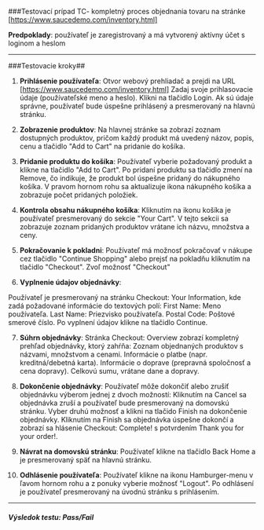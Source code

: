 

###Testovací prípad TC- kompletný proces objednania tovaru na stránke [https://www.saucedemo.com/inventory.html]

**Predpoklady**: používateľ je zaregistrovaný a má vytvorený aktívny účet s loginom a heslom

---

###Testovacie kroky##


1. **Prihlásenie používateľa**:
Otvor webový prehliadač a prejdi na URL [https://www.saucedemo.com/inventory.html]
Zadaj svoje prihlasovacie údaje (používateľské meno a heslo).
Klikni na tlačidlo Login.
Ak sú údaje správne, používateľ bude úspešne prihlásený a presmerovaný na hlavnú stránku.

2. **Zobrazenie produktov**:
Na hlavnej stránke sa zobrazí zoznam dostupných produktov, pričom každý produkt má uvedený názov, popis, cenu a tlačidlo "Add to Cart" na pridanie do košíka.

3. **Pridanie produktu do košíka**:
Používateľ vyberie požadovaný produkt a klikne na tlačidlo "Add to Cart".
Po pridaní produktu sa tlačidlo zmení na Remove, čo indikuje, že produkt bol úspešne pridaný do nákupného košíka.
V pravom hornom rohu sa aktualizuje ikona nákupného košíka a zobrazuje počet pridaných položiek.

4. **Kontrola obsahu nákupného košíka**:
Kliknutím na ikonu košíka je používateľ presmerovaný do sekcie "Your Cart".
V tejto sekcii sa zobrazuje zoznam pridaných produktov vrátane ich názvu, množstva a ceny.

5. **Pokračovanie k pokladni**:
Používateľ má možnosť pokračovať v nákupe cez tlačidlo "Continue Shopping" alebo prejsť na pokladňu kliknutím na tlačidlo "Checkout".
Zvoľ možnosť "Checkout"

6. **Vyplnenie údajov objednávky**:

Používateľ je presmerovaný na stránku Checkout: Your Information, kde zadá požadované informácie do textových polí:
First Name: Meno používateľa.
Last Name: Priezvisko používateľa.
Postal Code: Poštové smerové číslo.
Po vyplnení údajov klikne na tlačidlo Continue.

7. **Súhrn objednávky**:
Stránka Checkout: Overview zobrazí kompletný prehľad objednávky, ktorý zahŕňa:
Zoznam objednaných produktov s názvami, množstvom a cenami.
Informácie o platbe (napr. kreditná/debetná karta).
Informácie o doprave (prepravná spoločnosť a cena dopravy).
Celkovú sumu, vrátane dane a dopravy.

8. **Dokončenie objednávky**:
Používateľ môže dokončiť alebo zrušiť objednávku výberom jednej z dvoch možností:
Kliknutím na Cancel sa objednávka zruší a používateľ bude presmerovaný na domovskú stránku.
Vyber druhú možnosť a klikni na tlačido Finish na dokončenie objednávky.
Kliknutím na Finish sa objednávka úspešne dokončí a zobrazí sa hlásenie Checkout: Complete! s potvrdením Thank you for your order!.

9. **Návrat na domovskú stránku**:
Používateľ klikne na tlačidlo Back Home a je presmerovaný späť na hlavnú stránku.

10. **Odhlásenie používateľa**:
Používateľ klikne na ikonu Hamburger-menu v ľavom hornom rohu a z ponuky vyberie možnosť "Logout".
Po odhlásení je používateľ presmerovaný na úvodnú stránku s prihlásením.


---



##### Výsledok testu: Pass/Fail
